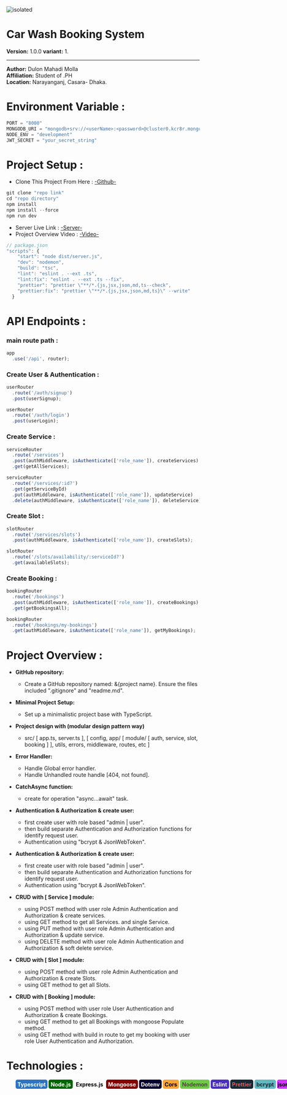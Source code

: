 <img src="https://tbcarwash.ca/wp-content/uploads/2022/04/man-washing-car-two.png" alt="isolated" width="full" style="margin: 0 auto;"/>

# Car Wash Booking System

**Version:** 1.0.0
**variant:** 1.

---

**Author:** Dulon Mahadi Molla  
**Affiliation:** Student of .PH  
**Location:** Narayanganj, Casara- Dhaka.

# Environment Variable :
```javascript
PORT = "8000"
MONGODB_URI = "mongodb+srv://<userName>:<password>@cluster0.kcr8r.mongodb.net/<databaseCollectionName>?retryWrites=true&w=majority&appName=Cluster0"
NODE_ENV = "development"
JWT_SECRET = "your_secret_string"
```

# Project Setup :
- Clone This Project From Here : [-Github-](https://github.com/14HAK/Car-Wash-Booking-System)

```javascript
git clone "repo link"
cd "repo directory"
npm install
npm install --force
npm run dev
```
- Server Live Link : [-Server-](https://car-wash-xi.vercel.app/)
- Project Overview Video : [-Video-](https://drive.google.com/file/d/1yrp6PFd9GSZE71-opnELH40QZXqV9k14/view?usp=sharing)
```javascript
// package.json
"scripts": {
    "start": "node dist/server.js",
    "dev": "nodemon",
    "build": "tsc",
    "lint": "eslint . --ext .ts",
    "lint:fix": "eslint . --ext .ts --fix",
    "prettier": "prettier \"**/*.{js,jsx,json,md,ts--check",
    "prettier:fix": "prettier \"**/*.{js,jsx,json,md,ts}\" --write"
  }
```

# API Endpoints :
### main route path :
```javascript
app
  .use('/api', router);
```

### Create User & Authentication :
```javascript
userRouter
  .route('/auth/signup')
  .post(userSignup);

userRouter
  .route('/auth/login')
  .post(userLogin);
```

### Create Service :
```javascript
serviceRouter
  .route('/services')
  .post(authMiddleware, isAuthenticate(['role_name']), createServices)
  .get(getAllServices);

serviceRouter
  .route('/services/:id?')
  .get(getServiceById)
  .put(authMiddleware, isAuthenticate(['role_name']), updateService)
  .delete(authMiddleware, isAuthenticate(['role_name']), deleteService);
```

### Create Slot :
```javascript
slotRouter
  .route('/services/slots')
  .post(authMiddleware, isAuthenticate(['role_name']), createSlots);

slotRouter
  .route('/slots/availability/:serviceId?')
  .get(availableSlots);
```

### Create Booking :
```javascript
bookingRouter
  .route('/bookings')
  .post(authMiddleware, isAuthenticate(['role_name']), createBookings)
  .get(getBookingsAll);

bookingRouter
  .route('/bookings/my-bookings')
  .get(authMiddleware, isAuthenticate(['role_name']), getMyBookings);
```

# Project Overview :
- **GitHub repository:**

  - Create a GitHub repository named: &{project name}. Ensure the files included ".gitignore" and "readme.md".

- **Minimal Project Setup:**

  - Set up a minimalistic project base with TypeScript.

- **Project design with (modular design pattern way)**
  - src/ [ app.ts, server.ts ], [ config, app/ [ module/ [ auth, service, slot, booking ] ], utils, errors, middleware, routes, etc ]
- **Error Handler:**
  - Handle Global error handler.
  - Handle Unhandled route handle [404, not found].
- **CatchAsync function:**

  - create for operation "async...await" task.

- **Authentication & Authorization & create user:**

  - first create user with role based "admin | user".
  - then build separate Authentication and Authorization functions for identify request user.
  - Authentication using "bcrypt & JsonWebToken".

- **Authentication & Authorization & create user:**

  - first create user with role based "admin | user".
  - then build separate Authentication and Authorization functions for identify request user.
  - Authentication using "bcrypt & JsonWebToken".

- **CRUD with [ Service ] module:**

  - using POST method with user role Admin Authentication and Authorization & create services.
  - using GET method to get all Services. and single Service.
  - using PUT method with user role Admin Authentication and Authorization & update service.
  - using DELETE method with user role Admin Authentication and Authorization & soft delete service.

- **CRUD with [ Slot ] module:**

  - using POST method with user role Admin Authentication and Authorization & create Slots.
  - using GET method to get all Slots.

- **CRUD with [ Booking ] module:**
  - using POST method with user role User Authentication and Authorization & create Bookings.
  - using GET method to get all Bookings with mongoose Populate method.
  - using GET method with build in route to get my booking with user role User Authentication and Authorization.

# Technologies :
 <div style="">
        <ol style=" display: flex;list-style-type: none;">
        <li style=" background-color: #2F74C0; color: white; display: flex;justify-content: center; align-items:center; border-radius: 5px; padding:5px; width:90px; height:14px; text-align:center; font-weight: bold; margin-bottom: 5px; margin-right: 3px">Typescript</li>
        <li style=" background-color: darkgreen; color: white; display: flex;justify-content: center; align-items:center; border-radius: 5px; padding:5px; width:90px; height:14px; text-align:center; font-weight: bold; margin-bottom: 5px; margin-right: 3px">Node.js</li>
        <li style=" background-color: white; color: black; display: flex;justify-content: center; align-items:center; border-radius: 5px; padding:5px; width:90px; height:14px; text-align:center; font-weight: bold; margin-bottom: 5px; margin-right: 3px">Express.js</li>
        <li style=" background-color: #840000; color: white; display: flex;justify-content: center; align-items:center; border-radius: 5px; padding:5px; width:90px; height:14px; text-align:center; font-weight: bold; margin-bottom: 5px; margin-right: 3px">Mongoose</li>
        <li style=" background-color: #00002D; color: white; display: flex;justify-content: center; align-items:center; border-radius: 5px; padding:5px; width:90px; height:14px; text-align:center; font-weight: bold; margin-bottom: 5px; margin-right: 3px">Dotenv</li>
        <li style=" background-color: #F7A539; color: black; display: flex;justify-content: center; align-items:center; border-radius: 5px; padding:5px; width:90px; height:14px; text-align:center; font-weight: bold; margin-bottom: 5px; margin-right: 3px">Cors</li>
        <li style=" background-color: #72C949; color: #4D4B3D; display: flex;justify-content: center; align-items:center; border-radius: 5px; padding:5px; width:90px; height:14px; text-align:center; font-weight: bold; margin-bottom: 5px; margin-right: 3px">Nodemon</li>
        <li style=" background-color: #4930BD; color: white; display: flex;justify-content: center; align-items:center; border-radius: 5px; padding:5px; width:90px; height:14px; text-align:center; font-weight: bold; margin-bottom: 5px; margin-right: 3px">Eslint</li>
        <li style=" background-color: #192935; color: #E35B5B; display: flex;justify-content: center; align-items:center; border-radius: 5px; padding:5px; width:90px; height:14px; text-align:center; font-weight: bold; margin-bottom: 5px; margin-right: 3px">Prettier</li>
        <li style=" background-color: #64B8C2; color: #10292E; display: flex;justify-content: center; align-items:center; border-radius: 5px; padding:5px; width:90px; height:14px; text-align:center; font-weight: bold; margin-bottom: 5px; margin-right: 3px">bcrypt</li>
        <li style=" background-color: #CF38F7; color: black; display: flex;justify-content: center; align-items:center; border-radius: 5px; padding:5px; width:90px; height:14px; text-align:center; font-weight: bold; margin-bottom: 5px; margin-right: 3px">jsonwebtoken</li>
        <li style=" background-color: tomato; color: black; display: flex;justify-content: center; align-items:center; border-radius: 5px; padding:5px; width:90px; height:14px; text-align:center; font-weight: bold; margin-bottom: 5px; margin-right: 3px">...etc</li>
        </ol>
    </div>
